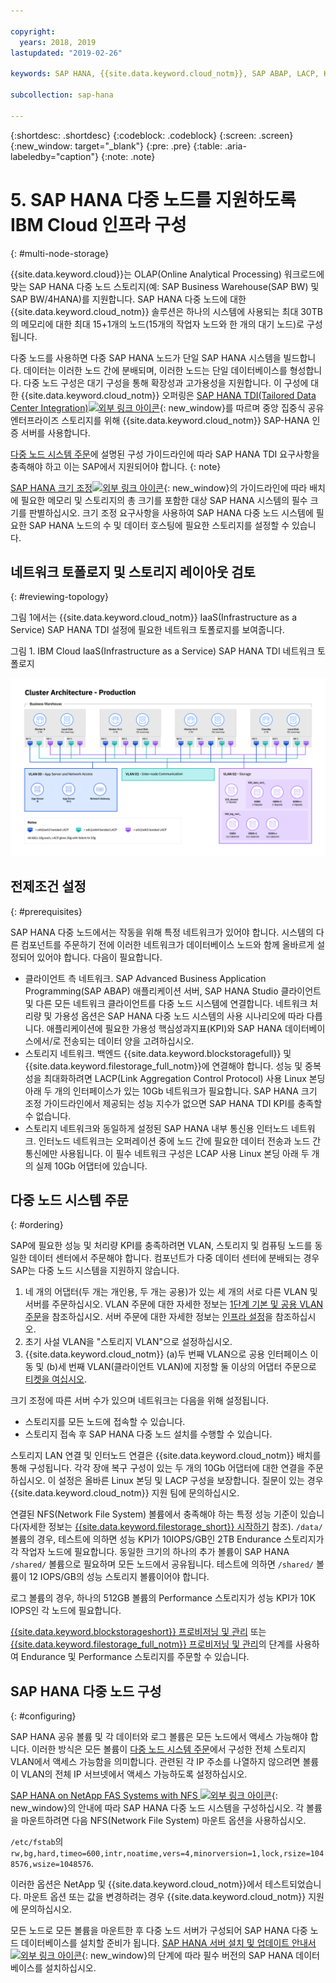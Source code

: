 ```yaml
---

copyright:
  years: 2018, 2019
lastupdated: "2019-02-26"

keywords: SAP HANA, {{site.data.keyword.cloud_notm}}, SAP ABAP, LACP, KPIs,VLANs

subcollection: sap-hana

---
```


{:shortdesc: .shortdesc}
{:codeblock: .codeblock}
{:screen: .screen}
{:new_window: target="_blank"}
{:pre: .pre}
{:table: .aria-labeledby="caption"}
{:note: .note}

# 5. SAP HANA 다중 노드를 지원하도록 IBM Cloud 인프라 구성
{: #multi-node-storage}

{{site.data.keyword.cloud}}는 OLAP(Online Analytical Processing) 워크로드에 맞는 SAP HANA 다중 노드 스토리지(예: SAP Business Warehouse(SAP BW) 및 SAP BW/4HANA)를 지원합니다. SAP HANA 다중 노드에 대한 {{site.data.keyword.cloud_notm}} 솔루션은 하나의 시스템에 사용되는 최대 30TB의 메모리에 대한 최대 15+1개의 노드(15개의 작업자 노드와 한 개의 대기 노드)로 구성됩니다.

다중 노드를 사용하면 다중 SAP HANA 노드가 단일 SAP HANA 시스템을 빌드합니다. 데이터는 이러한 노드 간에 분배되며, 이러한 노드는 단일 데이터베이스를 형성합니다. 다중 노드 구성은 대기 구성을 통해 확장성과 고가용성을 지원합니다. 이 구성에 대한 {{site.data.keyword.cloud_notm}} 오퍼링은 [SAP HANA TDI(Tailored Data Center Integration)![외부 링크 아이콘](../../icons/launch-glyph.svg "외부 링크 아이콘")](https://blogs.saphana.com/2015/02/18/sap-hana-tailored-data-center-integration-tdi-overview/){: new_window}를 따르며 중앙 집중식 공유 엔터프라이즈 스토리지를 위해 {{site.data.keyword.cloud_notm}} SAP-HANA 인증 서버를 사용합니다.

[다중 노드 시스템 주문](#ordering)에 설명된 구성 가이드라인에 따라 SAP HANA TDI 요구사항을 충족해야 하고 이는 SAP에서 지원되어야 합니다.
{: note}

[SAP HANA 크기 조정![외부 링크 아이콘](../../icons/launch-glyph.svg "외부 링크 아이콘")](https://help.sap.com/viewer/eb3777d5495d46c5b2fa773206bbfb46/2.0.00/en-US/d4a122a7bb57101493e3f5ca08e6b039.html){: new_window}의 가이드라인에 따라 배치에 필요한 메모리 및 스토리지의 총 크기를 포함한 대상 SAP HANA 시스템의 필수 크기를 판별하십시오. 크기 조정 요구사항을 사용하여 SAP HANA 다중 노드 시스템에 필요한 SAP HANA 노드의 수 및 데이터 호스팅에 필요한 스토리지를 설정할 수 있습니다.

## 네트워크 토폴로지 및 스토리지 레이아웃 검토
{: #reviewing-topology}

그림 1에서는 {{site.data.keyword.cloud_notm}} IaaS(Infrastructure as a Service) SAP HANA TDI 설정에 필요한 네트워크 토폴로지를 보여줍니다.

그림 1. IBM Cloud IaaS(Infrastructure as a Service) SAP HANA TDI 네트워크 토폴로지

![그림 1. IBM Cloud IaaS(Infrastructure as a Service) SAP HANA TDI 네트워크 토폴로지](/images/SAP-BW.png "IBM Cloud IaaS(Infrastructure as a Service) SAP HANA TDI 네트워크 토폴로지")

## 전제조건 설정
{: #prerequisites}

SAP HANA 다중 노드에서는 작동을 위해 특정 네트워크가 있어야 합니다. 시스템의 다른 컴포넌트를 주문하기 전에 이러한 네트워크가 데이터베이스 노드와 함께 올바르게 설정되어 있어야 합니다. 다음이 필요합니다.
* 클라이언트 측 네트워크. SAP Advanced Business Application Programming(SAP ABAP) 애플리케이션 서버, SAP HANA Studio 클라이언트 및 다른 모든 네트워크 클라이언트를 다중 노드 시스템에 연결합니다. 네트워크 처리량 및 가용성 옵션은 SAP HANA 다중 노드 시스템의 사용 시나리오에 따라 다릅니다. 애플리케이션에 필요한 가용성 핵심성과지표(KPI)와 SAP HANA 데이터베이스에서/로 전송되는 데이터 양을 고려하십시오.
* 스토리지 네트워크. 백엔드 {{site.data.keyword.blockstoragefull}} 및 {{site.data.keyword.filestorage_full_notm}}에 연결해야 합니다. 성능 및 중복성을 최대화하려면 LACP(Link Aggregation Control Protocol) 사용 Linux 본딩 아래 두 개의 인터페이스가 있는 10Gb 네트워크가 필요합니다. SAP HANA 크기 조정 가이드라인에서 제공되는 성능 지수가 없으면 SAP HANA TDI KPI를 충족할 수 없습니다.
* 스토리지 네트워크와 동일하게 설정된 SAP HANA 내부 통신용 인터노드 네트워크. 인터노드 네트워크는 오퍼레이션 중에 노드 간에 필요한 데이터 전송과 노드 간 통신에만 사용됩니다. 이 필수 네트워크 구성은 LCAP 사용 Linux 본딩 아래 두 개의 실제 10Gb 어댑터에 있습니다.

## 다중 노드 시스템 주문
{: #ordering}

SAP에 필요한 성능 및 처리량 KPI를 충족하려면 VLAN, 스토리지 및 컴퓨팅 노드를 동일한 데이터 센터에서 주문해야 합니다. 컴포넌트가 다중 데이터 센터에 분배되는 경우 SAP는 다중 노드 시스템을 지원하지 않습니다.

1. 네 개의 어댑터(두 개는 개인용, 두 개는 공용)가 있는 세 개의 서로 다른 VLAN 및 서버를 주문하십시오. VLAN 주문에 대한 자세한 정보는 [1단계 기본 및 공용 VLAN 주문](/docs/infrastructure/virtualization?topic=Virtualization-advanced-single-site-vmware-reference-architecture#step-1-ordering-primary-public-and-private-vlans)을 참조하십시오. 서버 주문에 대한 자세한 정보는 [인프라 설정](/docs/infrastructure/sap-hana?topic=sap-hana-set_up_infrastructure#set_up_infrastructure#set_up_infrastructure)을 참조하십시오.
2. 초기 사설 VLAN을 "스토리지 VLAN"으로 설정하십시오.
3. {{site.data.keyword.cloud_notm}} (a)두 번째 VLAN으로 공용 인터페이스 이동 및 (b)세 번째 VLAN(클라이언트 VLAN)에 지정할 둘 이상의 어댑터 주문으로 [티켓을 여십시오](/docs/get-support?topic=get-support-open-case#open-case).

크기 조정에 따른 서버 수가 있으며 네트워크는 다음을 위해 설정됩니다.
* 스토리지를 모든 노드에 접속할 수 있습니다.
* 스토리지 접속 후 SAP HANA 다중 노드 설치를 수행할 수 있습니다.

스토리지 LAN 연결 및 인터노드 연결은 {{site.data.keyword.cloud_notm}} 배치를 통해 구성됩니다. 각각 장애 복구 구성이 있는 두 개의 10Gb 어댑터에 대한 연결을 주문하십시오. 이 설정은 올바른 Linux 본딩 및 LACP 구성을 보장합니다. 질문이 있는 경우 {{site.data.keyword.cloud_notm}} 지원 팀에 문의하십시오.

연결된 NFS(Network File System) 볼륨에서 충족해야 하는 특정 성능 기준이 있습니다(자세한 정보는 [{{site.data.keyword.filestorage_short}} 시작하기](/docs/infrastructure/FileStorage?topic=FileStorage-GettingStarted#getting-started-with-ibm-file-storage-for-bluemix) 참조). `/data/` 볼륨의 경우, 테스트에 의하면 성능 KPI가 10IOPS/GB인 2TB Endurance 스토리지가 각 작업자 노드에 필요합니다. 동일한 크기의 하나의 추가 볼륨이 SAP HANA `/shared/` 볼륨으로 필요하며 모든 노드에서 공유됩니다. 테스트에 의하면 `/shared/` 볼륨이 12 IOPS/GB의 성능 스토리지 볼륨이어야 합니다.

로그 볼륨의 경우, 하나의 512GB 볼륨의 Performance 스토리지가 성능 KPI가 10K IOPS인 각 노드에 필요합니다.

[{{site.data.keyword.blockstorageshort}} 프로비저닝 및 관리](/docs/infrastructure/BlockStorage?topic=BlockStorage-orderingthroughConsole#provisioning-and-managing-block-storage) 또는 [{{site.data.keyword.filestorage_full_notm}} 프로비저닝 및 관리](/docs/infrastructure/FileStorage?topic=FileStorage-orderingConsole#orderingConsole)의 단계를 사용하여 Endurance 및 Performance 스토리지를 주문할 수 있습니다.

## SAP HANA 다중 노드 구성
{: #configuring}

SAP HANA 공유 볼륨 및 각 데이터와 로그 볼륨은 모든 노드에서 액세스 가능해야 합니다. 이러한 방식은 모든 볼륨이 [다중 노드 시스템 주문](#ordering)에서 구성한 전체 스토리지 VLAN에서 액세스 가능함을 의미합니다. 관련된 각 IP 주소를 나열하지 않으려면 볼륨이 VLAN의 전체 IP 서브넷에서 액세스 가능하도록 설정하십시오.

[SAP HANA on NetApp FAS Systems with NFS ![외부 링크 아이콘](../../icons/launch-glyph.svg "외부 링크 아이콘")](https://www.netapp.com/us/media/tr-4290.pdf){: new_window}의 안내에 따라 SAP HANA 다중 노드 시스템을 구성하십시오. 각 볼륨을 마운트하려면 다음 NFS(Network File System) 마운트 옵션을 사용하십시오.

`/etc/fstab`의 `rw,bg,hard,timeo=600,intr,noatime,vers=4,minorversion=1,lock,rsize=1048576,wsize=1048576`.

이러한 옵션은 NetApp 및 {{site.data.keyword.cloud_notm}}에서 테스트되었습니다. 마운트 옵션 또는 값을 변경하려는 경우 {{site.data.keyword.cloud_notm}} 지원에 문의하십시오.

모든 노드로 모든 볼륨을 마운트한 후 다중 노드 서버가 구성되어 SAP HANA 다중 노드 데이터베이스를 설치할 준비가 됩니다. [SAP HANA 서버 설치 및 업데이트 안내서![외부 링크 아이콘](../../icons/launch-glyph.svg "외부 링크 아이콘")](https://help.sap.com/viewer/2c1988d620e04368aa4103bf26f17727/2.0.03/en-US){: new_window}의 단계에 따라 필수 버전의 SAP HANA 데이터베이스를 설치하십시오.

